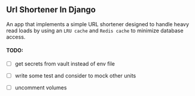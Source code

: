 ## Url Shortener In Django
An app that implements a simple URL shortener designed to handle heavy read loads by using an `LRU cache` and `Redis cache` to minimize database access.

#### TODO:
- [ ] get secrets from vault instead of env file
- [ ] write some test and consider to mock other units 
- [ ] uncomment volumes 

